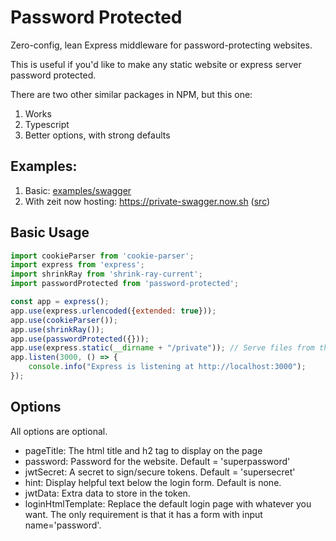 # Password Protected
Zero-config, lean Express middleware for password-protecting websites.

This is useful if you'd like to make any static website or express server password protected.

There are two other similar packages in NPM, but this one:
1. Works
2. Typescript
3. Better options, with strong defaults


## Examples: 
1. Basic: [examples/swagger](example/swagger)
1. With zeit now hosting: https://private-swagger.now.sh ([src](https://github.com/bdombro/private-swagger))


## Basic Usage
```javascript
import cookieParser from 'cookie-parser';
import express from 'express';
import shrinkRay from 'shrink-ray-current';
import passwordProtected from 'password-protected';

const app = express();
app.use(express.urlencoded({extended: true}));
app.use(cookieParser());
app.use(shrinkRay());
app.use(passwordProtected({}));
app.use(express.static(__dirname + "/private")); // Serve files from the private folder
app.listen(3000, () => {
    console.info("Express is listening at http://localhost:3000");
});
```

## Options

All options are optional.

- pageTitle: The html title and h2 tag to display on the page
- password: Password for the website. Default = 'superpassword'
- jwtSecret: A secret to sign/secure tokens. Default = 'supersecret'
- hint: Display helpful text below the login form. Default is none.
- jwtData: Extra data to store in the token.
- loginHtmlTemplate: Replace the default login page with whatever you want. The only requirement is that it has a form with input name='password'.